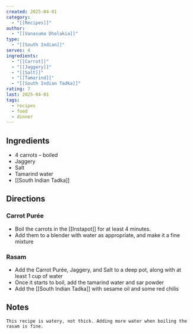 ```yaml
---
created: 2025-04-01
category:
  - "[[Recipes]]"
author:
  - "[[Vanasuma Dholakia]]"
type:
  - "[[South Indian]]"
serves: 4
ingredients:
  - "[[Carrot]]"
  - "[[Jaggery]]"
  - "[[Salt]]"
  - "[[Tamarind]]"
  - "[[South Indian Tadka]]"
rating: 7
last: 2025-04-01
tags:
  - recipes
  - food
  - dinner
---
```

## Ingredients

- 4 carrots – boiled
- Jaggery
- Salt
- Tamarind water
- [[South Indian Tadka]]

## Directions

### Carrot Purée

- Boil the carrots in the [[Instapot]] for at least 4 minutes. 
- Add them to a blender with water as appropriate, and make it a fine mixture

### Rasam

- Add the Carrot Purée, Jaggery, and Salt to a deep pot, along with at least 1 cup of water
- Once it starts to boil, add the tamarind water and sar powder
- Add the [[South Indian Tadka]] with sesame oil and some red chilis

## Notes

```ad-note
This recipe is watery, not thick. Adding more water when boiling the rasam is fine. 
```